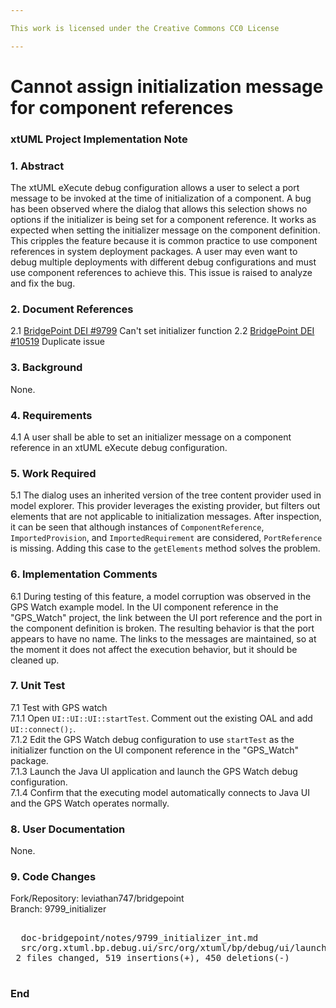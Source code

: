 ```yaml
---

This work is licensed under the Creative Commons CC0 License

---
```


# Cannot assign initialization message for component references
### xtUML Project Implementation Note

### 1. Abstract

The xtUML eXecute debug configuration allows a user to select a port message to
be invoked at the time of initialization of a component. A bug has been observed
where the dialog that allows this selection shows no options if the initializer
is being set for a component reference. It works as expected when setting the
initializer message on the component definition. This cripples the feature
because it is common practice to use component references in system deployment
packages. A user may even want to debug multiple deployments with different
debug configurations and must use component references to achieve this. This
issue is raised to analyze and fix the bug.

### 2. Document References

<a id="2.1"></a>2.1 [BridgePoint DEI #9799](https://support.onefact.net/issues/9799) Can't set initializer function
<a id="2.2"></a>2.2 [BridgePoint DEI #10519](https://support.onefact.net/issues/10519) Duplicate issue

### 3. Background

None.

### 4. Requirements

4.1 A user shall be able to set an initializer message on a component reference
in an xtUML eXecute debug configuration.

### 5. Work Required

5.1 The dialog uses an inherited version of the tree content provider used in model
explorer. This provider leverages the existing provider, but filters out
elements that are not applicable to initialization messages. After inspection,
it can be seen that although instances of `ComponentReference`,
`ImportedProvision`, and `ImportedRequirement` are considered, `PortReference`
is missing. Adding this case to the `getElements` method solves the problem.

### 6. Implementation Comments

6.1 During testing of this feature, a model corruption was observed in the GPS
Watch example model. In the UI component reference in the "GPS_Watch" project,
the link between the UI port reference and the port in the component definition
is broken. The resulting behavior is that the port appears to have no name. The
links to the messages are maintained, so at the moment it does not affect the
execution behavior, but it should be cleaned up.

### 7. Unit Test

7.1 Test with GPS watch  
7.1.1 Open `UI::UI::UI::startTest`. Comment out the existing OAL and add
`UI::connect();`.  
7.1.2 Edit the GPS Watch debug configuration to use `startTest` as the
initializer function on the UI component reference in the "GPS_Watch" package.  
7.1.3 Launch the Java UI application and launch the GPS Watch debug
configuration.  
7.1.4 Confirm that the executing model automatically connects to Java UI and the
GPS Watch operates normally.  

### 8. User Documentation

None.

### 9. Code Changes

Fork/Repository: leviathan747/bridgepoint  
Branch: 9799_initializer  

<pre>

  doc-bridgepoint/notes/9799_initializer_int.md                                                      |  82 ++++++++++++++++++
  src/org.xtuml.bp.debug.ui/src/org/xtuml/bp/debug/ui/launch/VerifiableElementInitializerDialog.java | 887 +++++++++++++++++++++++++++++++++++++++++++++++++++++++++++++++++++++++++++++++++++++++++++++++--------------------------------------------------------------------------------------------------
 2 files changed, 519 insertions(+), 450 deletions(-)

</pre>

### End

